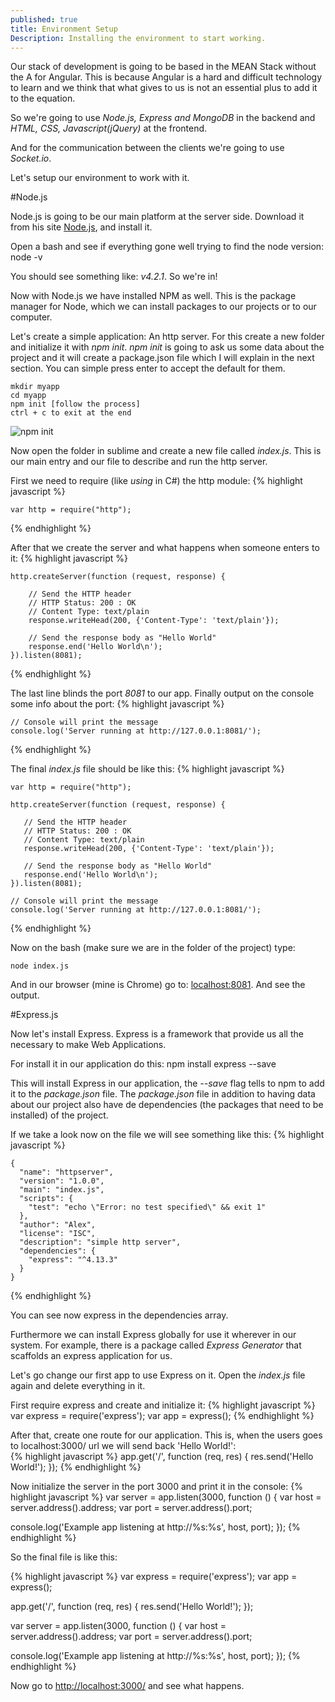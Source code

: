 ```yaml
---
published: true
title: Environment Setup
Description: Installing the environment to start working.
---
```





Our stack of development is going to be based in the MEAN Stack without the A for Angular. This is because Angular is a hard and difficult technology to learn and we think that what gives to us is not an essential plus to add it to the equation. 

So we're going to use *Node.js, Express and MongoDB* in the backend and *HTML, CSS, Javascript(jQuery)* at the frontend. 

And for the communication between the clients we're going to use *Socket.io*.

Let's setup our environment to work with it.

#Node.js

Node.js is going to be our main platform at the server side. Download it from his site [Node.js](!https://nodejs.org/), and install it.

Open a bash and see if everything gone well trying to find the node version:
	node -v

You should see something like: *v4.2.1*. So we're in! 

Now with Node.js we have installed NPM as well. This is the package manager for Node, which we can install packages to our projects or to our computer. 

Let's create a simple application: An http server. For this create a new folder and initialize it with *npm init*. *npm init* is going to ask us some data about the project and it will create a package.json file which I will explain in the next section. You can simple press enter to accept the default for them. 

	mkdir myapp
    cd myapp
    npm init [follow the process]
    ctrl + c to exit at the end

![npm init](http://i.imgur.com/arQobZz.gif)

Now open the folder in sublime and create a new file called *index.js*. This is our main entry and our file to describe and run the http server.

First we need to require (like *using* in C#) the http module:
{% highlight javascript %}

	var http = require("http");
{% endhighlight %}

After that we create the server and what happens when someone enters to it:
{% highlight javascript %}

	http.createServer(function (request, response) {

   		// Send the HTTP header 
   		// HTTP Status: 200 : OK
   		// Content Type: text/plain
   		response.writeHead(200, {'Content-Type': 'text/plain'});
   
   		// Send the response body as "Hello World"
   		response.end('Hello World\n');
	}).listen(8081);	
{% endhighlight %}

The last line blinds the port *8081* to our app. Finally output on the console some info about the port: 
{% highlight javascript %}

	// Console will print the message
	console.log('Server running at http://127.0.0.1:8081/');
{% endhighlight %}


The final *index.js* file should be like this:
{% highlight javascript %}

    var http = require("http");
    
    http.createServer(function (request, response) {
    
       // Send the HTTP header 
       // HTTP Status: 200 : OK
       // Content Type: text/plain
       response.writeHead(200, {'Content-Type': 'text/plain'});
       
       // Send the response body as "Hello World"
       response.end('Hello World\n');
    }).listen(8081);
    
    // Console will print the message
    console.log('Server running at http://127.0.0.1:8081/');
{% endhighlight %}


Now on the bash (make sure we are in the folder of the project) type:

	node index.js

And in our browser (mine is Chrome) go to: [localhost:8081](localhost:8081). And see the output.

#Express.js

Now let's install Express. Express is a framework that provide us all the necessary to make Web Applications.

For install it in our application do this:
	npm install express --save

This will install Express in our application, the *--save* flag tells to npm to add it to the *package.json* file. The *package.json* file in addition to having data about our project also have de dependencies (the packages that need to be installed) of the project. 

If we take a look now on the file we will see something like this:
{% highlight javascript %}

    {
      "name": "httpserver",
      "version": "1.0.0",
      "main": "index.js",
      "scripts": {
        "test": "echo \"Error: no test specified\" && exit 1"
      },
      "author": "Alex",
      "license": "ISC",
      "description": "simple http server",
      "dependencies": {
        "express": "^4.13.3"
      }
    }
{% endhighlight %}

You can see now express in the dependencies array.

Furthermore we can install Express globally for use it wherever in our system. For example, there is a package called *Express Generator* that scaffolds an express application for us. 

Let's go change our first app to use Express on it. Open the *index.js* file again and delete everything in it. 

First require express and create and initialize it:
{% highlight javascript %}
var express = require('express');
var app = express();
{% endhighlight %}

After that, create one route for our application. This is, when the users goes to localhost:3000/ url we will send back 'Hello World!':    
{% highlight javascript %}
app.get('/', function (req, res) {
res.send('Hello World!');
});
{% endhighlight %}

    
Now initialize the server in the port 3000 and print it in the console: 
{% highlight javascript %}
var server = app.listen(3000, function () {
var host = server.address().address;
var port = server.address().port;

console.log('Example app listening at http://%s:%s', host, port);
});
{% endhighlight %}

    
So the final file is like this:

{% highlight javascript %}
var express = require('express');
var app = express();

app.get('/', function (req, res) {
res.send('Hello World!');
});

var server = app.listen(3000, function () {
var host = server.address().address;
var port = server.address().port;

console.log('Example app listening at http://%s:%s', host, port);
});
{% endhighlight %}

Now go to [http://localhost:3000/](http://localhost:3000/) and see what happens.
